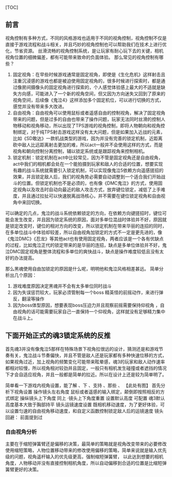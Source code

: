[TOC]

## 前言
视角控制有多种方式，不同的风格游戏也适用于不同的视角控制，视角控制不仅是直接于游戏流程和战斗相关，并且巧妙的视角控制也可以帮助我们在技术上进行优化，节省资源。
丝滑流畅的视角控制系统，是让玩家有耐心玩下去的关键，相机视角位置的细微偏差，都有可能带来致命的负面体验。
那么常见的视角控制有哪些？
1. 固定视角：在早些时候游戏通常是固定视角，即使是《生化危机》这样射击且注重沉浸感的游戏也都是被迫使用固定视角的，很多时候进行探索时，都是通过像房间摄像头的固定视角进行探索的，个人感觉体验感上最大的不适就是缺失方向感，可能进入了一个新的视角空间，但又因为方向迷失又回到了原来的视角空间，后续像《鬼泣4》这样添加多个固定机位，可以进行切换的方式，感觉并没有带来多大改进。
2. 自由视角：自由视角可以使用鼠标或者遥感自由的控制视角，解决了固定视角带来的问题，但是过多的自由也带来了操作问题，玩家无法同时丝滑的控制人物移动和视角移动，所以出现了TPS游戏的视角控制，即将人物朝向和视角控制绑定，对于纯TPS射击游戏这样没有太大问题，但是如果加入近战的元素，比如《SD敢达》一款机战类型的游戏，因为并没有完善的锁定机制，近距离砍中敌人比远距离射击更加的难，所以act一般并不会使用这样的方式，而是视角和朝向控制分离控制，辅以锁定系统或是跟踪视角来控制相机。
3. 锁定机制：锁定机制在act中比较常见，因为不管是固定视角还是自由视角，act中我们的相机都会处在一个能拍摄到玩家和敌人的合适的位置，想要实现有趣的战斗系统就需要引入锁定机制，可以实现像鬼泣5依赖方向遥感搓招的效果，并且锁定敌人后，我们的视角势必需要自动调整到一个适合我们开始战斗的位置。但锁定机制也不是必须的，也有像《DMC鬼泣》的方式，使用固定视角以及攻击时自动向最近的敌人攻击方式，放弃键位锁定，减低了上手难度，并且通过拉扯可以快速脱离战场核心，并不需要在键位锁定视角和自由视角中来回切换。


可以确定的几点，鬼泣的战斗系统依赖锁定的方向，在依赖方向键搓招时，键位可能会发生改变，并且因为锁定系统的原因，面对多单位混战时体验并不好，原因就是锁定改变时，键位的相对方向的改变，所以锁定机制在带来华丽的连招的同时，在多单位战斗中体验却较差，所以自由视角加锁定的方式不一定是更先进的，像《鬼泣DMC》《忍龙》等其他act也有使用固定视角，两者应该是一个各有优缺点的过程，比如鬼泣正代的锁定带来的是华丽的连招，缺点是多单位体验并不好，鬼泣DMC固定视角是整体流程和多单位的爽快战斗，缺点是操作难度较低且没有太好的办法提高。


那么黑魂使用自由加锁定的原因是什么呢，明明他和鬼泣风格相差甚远。 
简单分析出几个原因： 
1. 游戏难度原因决定黑魂并不会有太多单位同时战斗 
2. 因为失误惩罚较大，玩家必须管制每一个boss 精英怪的前摇动作，来进行弹反，翻滚等操作
3. 因为boss体型原因，想要表现boss压迫力并且观察前摇需要保持仰视角 ，自由视角的话可能需要玩家自己一直保持一个仰视角，这样就没有足够精力集中在战斗上。

## 下面开始正式的魂3锁定系统的反推
首先魂3并没有像鬼泣5那样在特殊场景下视角拉很远的设计，猜测还是和游戏节奏有关，鬼泣战斗节奏偏快，并且不管是敌人还是玩家都有多种快速位移的方式，如果视角过近，加上视角的频繁变化可能带来眩晕感，魂3的玩家和敌人动作速率都相对较慢，所以视角相对较劲并且固定，一般只有相机发生碰撞或者遮挡的情况下才会自适应视角，并且一般都是简单的拉近。所以在设计上还是较为简单明了。


简单看一下游戏内视角设置，能了解
、下
、支持
、那些
、
【此处有图】
首先分析下视角设置
操作镜头左右角度  鼠标或者遥感的输入绑定，颠倒即按照相反的方式绑定
操纵镜头上下角度  同上
·镜头上下角度重置 设置默认高度 可配置 魂3默认高度基本大致于胸部持平
镜头运镜速度设置  既相机移动速度，为了更好体验，可以设置匀速的自由视角移动速度，和自定义函数控制锁定敌人后的运镜速度
镜头回避： 前面提到过


### 自由视角分析
主要在于缩短弹簧臂还是偏移的决策，最简单的策略就是视角改变带来的必要修改使用缩短策略，人物位置移动带来的修改使用偏移的策略，简单来说就是输入优先级的问题，视角遥杆输入的优先级更高，强制缩短弹簧臂， 以此达到想要的相机角度，人物移动并没有直接控制相机角度，所以自动偏移到合适的位置是比缩短弹簧臂更好的决策。
